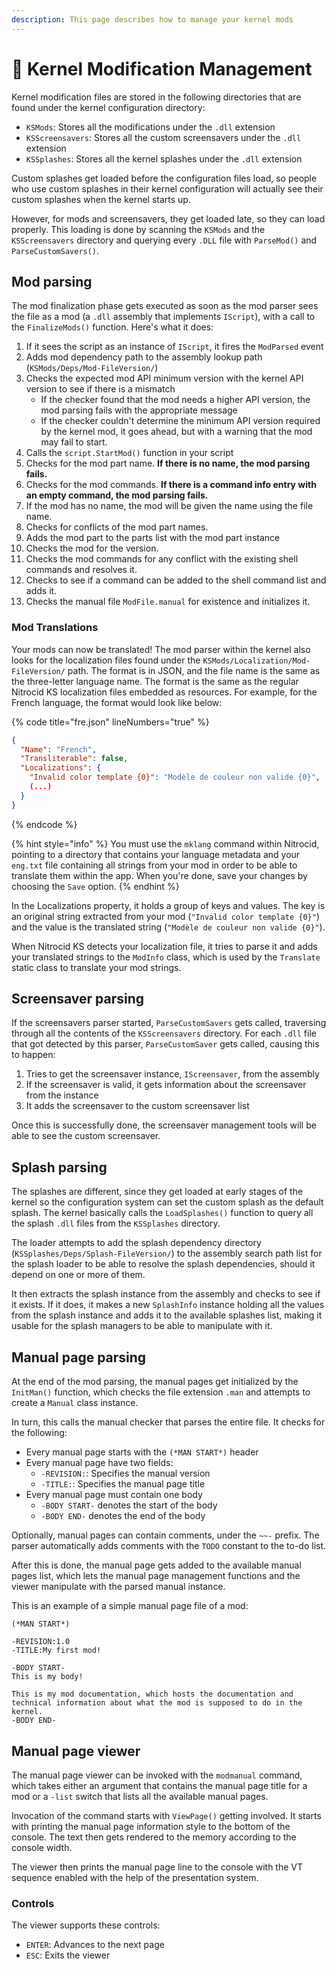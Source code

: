 ```yaml
---
description: This page describes how to manage your kernel mods
---
```


# 🔧 Kernel Modification Management

Kernel modification files are stored in the following directories that are found under the kernel configuration directory:

* `KSMods`: Stores all the modifications under the `.dll` extension
* `KSScreensavers`: Stores all the custom screensavers under the `.dll` extension
* `KSSplashes`: Stores all the kernel splashes under the `.dll` extension

Custom splashes get loaded before the configuration files load, so people who use custom splashes in their kernel configuration will actually see their custom splashes when the kernel starts up.

However, for mods and screensavers, they get loaded late, so they can load properly. This loading is done by scanning the `KSMods` and the `KSScreensavers` directory and querying every `.DLL` file with `ParseMod()` and `ParseCustomSavers()`.

## Mod parsing

The mod finalization phase gets executed as soon as the mod parser sees the file as a mod (a `.dll` assembly that implements `IScript`), with a call to the `FinalizeMods()` function. Here's what it does:

1. If it sees the script as an instance of `IScript`, it fires the `ModParsed` event
2. Adds mod dependency path to the assembly lookup path (`KSMods/Deps/Mod-FileVersion/`)
3. Checks the expected mod API minimum version with the kernel API version to see if there is a mismatch
   * If the checker found that the mod needs a higher API version, the mod parsing fails with the appropriate message
   * If the checker couldn't determine the minimum API version required by the kernel mod, it goes ahead, but with a warning that the mod may fail to start.
4. Calls the `script.StartMod()` function in your script
5. Checks for the mod part name. **If there is no name, the mod parsing fails.**
6. Checks for the mod commands. **If there is a command info entry with an empty command, the mod parsing fails.**
7. If the mod has no name, the mod will be given the name using the file name.
8. Checks for conflicts of the mod part names.
9. Adds the mod part to the parts list with the mod part instance
10. Checks the mod for the version.
11. Checks the mod commands for any conflict with the existing shell commands and resolves it.
12. Checks to see if a command can be added to the shell command list and adds it.
13. Checks the manual file `ModFile.manual` for existence and initializes it.

### Mod Translations

Your mods can now be translated! The mod parser within the kernel also looks for the localization files found under the `KSMods/Localization/Mod-FileVersion/` path. The format is in JSON, and the file name is the same as the three-letter language name. The format is the same as the regular Nitrocid KS localization files embedded as resources. For example, for the French language, the format would look like below:

{% code title="fre.json" lineNumbers="true" %}
```json
{
  "Name": "French",
  "Transliterable": false,
  "Localizations": {
    "Invalid color template {0}": "Modèle de couleur non valide {0}",
    (...)
  }
}
```
{% endcode %}

{% hint style="info" %}
You must use the `mklang` command within Nitrocid, pointing to a directory that contains your language metadata and your `eng.txt` file containing all strings from your mod in order to be able to translate them within the app. When you're done, save your changes by choosing the `Save` option.
{% endhint %}

In the Localizations property, it holds a group of keys and values. The key is an original string extracted from your mod (`"Invalid color template {0}"`) and the value is the translated string (`"Modèle de couleur non valide {0}"`).

When Nitrocid KS detects your localization file, it tries to parse it and adds your translated strings to the `ModInfo` class, which is used by the `Translate` static class to translate your mod strings.

## Screensaver parsing

If the screensavers parser started, `ParseCustomSavers` gets called, traversing through all the contents of the `KSScreensavers` directory. For each `.dll` file that got detected by this parser, `ParseCustomSaver` gets called, causing this to happen:

1. Tries to get the screensaver instance, `IScreensaver`, from the assembly
2. If the screensaver is valid, it gets information about the screensaver from the instance
3. It adds the screensaver to the custom screensaver list

Once this is successfully done, the screensaver management tools will be able to see the custom screensaver.

## Splash parsing

The splashes are different, since they get loaded at early stages of the kernel so the configuration system can set the custom splash as the default splash. The kernel basically calls the `LoadSplashes()` function to query all the splash `.dll` files from the `KSSplashes` directory.

The loader attempts to add the splash dependency directory (`KSSplashes/Deps/Splash-FileVersion/`) to the assembly search path list for the splash loader to be able to resolve the splash dependencies, should it depend on one or more of them.

It then extracts the splash instance from the assembly and checks to see if it exists. If it does, it makes a new `SplashInfo` instance holding all the values from the splash instance and adds it to the available splashes list, making it usable for the splash managers to be able to manipulate with it.

## Manual page parsing

At the end of the mod parsing, the manual pages get initialized by the `InitMan()` function, which checks the file extension `.man` and attempts to create a `Manual` class instance.

In turn, this calls the manual checker that parses the entire file. It checks for the following:

* Every manual page starts with the `(*MAN START*)` header
* Every manual page have two fields:
  * `-REVISION:`: Specifies the manual version
  * `-TITLE:`: Specifies the manual page title
* Every manual page must contain one body
  * `-BODY START-` denotes the start of the body
  * `-BODY END-` denotes the end of the body

Optionally, manual pages can contain comments, under the `~~-` prefix. The parser automatically adds comments with the `TODO` constant to the to-do list.

After this is done, the manual page gets added to the available manual pages list, which lets the manual page management functions and the viewer manipulate with the parsed manual instance.

This is an example of a simple manual page file of a mod:

```
(*MAN START*)

-REVISION:1.0
-TITLE:My first mod!

-BODY START-
This is my body!

This is my mod documentation, which hosts the documentation and technical information about what the mod is supposed to do in the kernel.
-BODY END-
```

## Manual page viewer

The manual page viewer can be invoked with the `modmanual` command, which takes either an argument that contains the manual page title for a mod or a `-list` switch that lists all the available manual pages.

Invocation of the command starts with `ViewPage()` getting involved. It starts with printing the manual page information style to the bottom of the console. The text then gets rendered to the memory according to the console width.

The viewer then prints the manual page line to the console with the VT sequence enabled with the help of the presentation system.

### Controls

The viewer supports these controls:

* `ENTER`: Advances to the next page
* `ESC`: Exits the viewer
